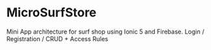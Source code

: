 # MicroSurfStore
Mini App architecture for surf shop using Ionic 5 and Firebase. Login / Registration / CRUD + Access Rules
